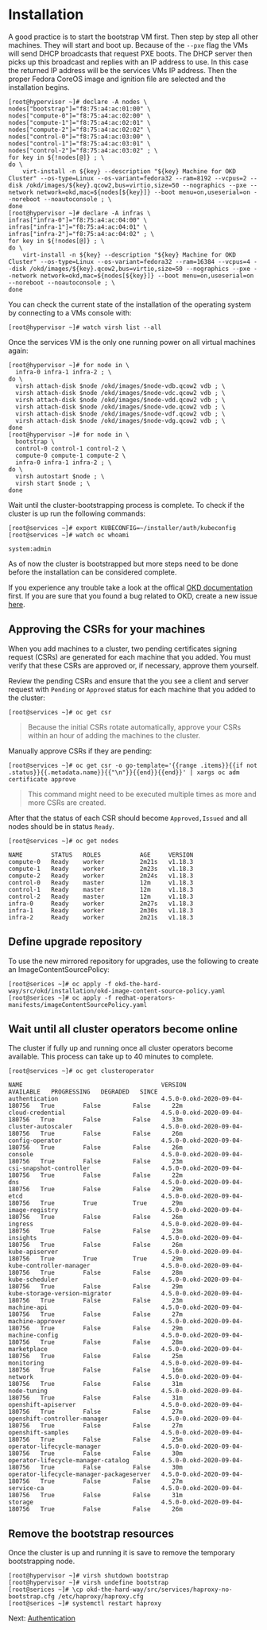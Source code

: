 # Installation

A good practice is to start the bootstrap VM first. Then step by step all other
machines. They will start and boot up. Because of the `--pxe` flag the VMs will
send DHCP broadcasts that request PXE boots. The DHCP server then picks up this
broadcast and replies with an IP address to use. In this case the returned IP
address will be the services VMs IP address. Then the proper Fedora CoreOS image
and ignition file are selected and the installation begins.

```shell
[root@hypervisor ~]# declare -A nodes \
nodes["bootstrap"]="f8:75:a4:ac:01:00" \
nodes["compute-0"]="f8:75:a4:ac:02:00" \
nodes["compute-1"]="f8:75:a4:ac:02:01" \
nodes["compute-2"]="f8:75:a4:ac:02:02" \
nodes["control-0"]="f8:75:a4:ac:03:00" \
nodes["control-1"]="f8:75:a4:ac:03:01" \
nodes["control-2"]="f8:75:a4:ac:03:02" ; \
for key in ${!nodes[@]} ; \
do \
    virt-install -n ${key} --description "${key} Machine for OKD Cluster" --os-type=Linux --os-variant=fedora32 --ram=8192 --vcpus=2 --disk /okd/images/${key}.qcow2,bus=virtio,size=50 --nographics --pxe --network network=okd,mac=${nodes[${key}]} --boot menu=on,useserial=on --noreboot --noautoconsole ; \
done
[root@hypervisor ~]# declare -A infras \
infras["infra-0"]="f8:75:a4:ac:04:00" \
infras["infra-1"]="f8:75:a4:ac:04:01" \
infras["infra-2"]="f8:75:a4:ac:04:02" ; \
for key in ${!nodes[@]} ; \
do \
    virt-install -n ${key} --description "${key} Machine for OKD Cluster" --os-type=Linux --os-variant=fedora32 --ram=16384 --vcpus=4 --disk /okd/images/${key}.qcow2,bus=virtio,size=50 --nographics --pxe --network network=okd,mac=${nodes[${key}]} --boot menu=on,useserial=on --noreboot --noautoconsole ; \
done
```

You can check the current state of the installation of the operating system by
connecting to a VMs console with:

```shell
[root@hypervisor ~]# watch virsh list --all
```

Once the services VM is the only one running power on all virtual machines
again:

```shell
[root@hypervisor ~]# for node in \
  infra-0 infra-1 infra-2 ; \
do \
  virsh attach-disk $node /okd/images/$node-vdb.qcow2 vdb ; \
  virsh attach-disk $node /okd/images/$node-vdc.qcow2 vdb ; \
  virsh attach-disk $node /okd/images/$node-vdd.qcow2 vdb ; \
  virsh attach-disk $node /okd/images/$node-vde.qcow2 vdb ; \
  virsh attach-disk $node /okd/images/$node-vdf.qcow2 vdb ; \
  virsh attach-disk $node /okd/images/$node-vdg.qcow2 vdb ; \
done
[root@hypervisor ~]# for node in \
  bootstrap \
  control-0 control-1 control-2 \
  compute-0 compute-1 compute-2 \
  infra-0 infra-1 infra-2 ; \
do \
  virsh autostart $node ; \
  virsh start $node ; \
done
```

Wait until the cluster-bootstrapping process is complete. To check if the
cluster is up run the following commands:

```shell
[root@services ~]# export KUBECONFIG=~/installer/auth/kubeconfig
[root@services ~]# watch oc whoami

system:admin
```

As of now the cluster is bootstrapped but more steps need to be done before the
installation can be considered complete.

If you experience any trouble take a look at the offical [OKD
documentation](https://docs.okd.io/latest/installing/installing_bare_metal/installing-restricted-networks-bare-metal.html)
first. If you are sure that you found a bug related to OKD, create a new issue
[here](https://github.com/openshift/okd/issues/new/choose).

## Approving the CSRs for your machines

When you add machines to a cluster, two pending certificates signing request
(CSRs) are generated for each machine that you added. You must verify that these
CSRs are approved or, if necessary, approve them yourself.

Review the pending CSRs and ensure that the you see a client and server request
with `Pending` or `Approved` status for each machine that you added to the
cluster:

```shell
[root@services ~]# oc get csr
```

> Because the initial CSRs rotate automatically, approve your CSRs within an
> hour of adding the machines to the cluster.

Manually approve CSRs if they are pending:

```shell
[root@services ~]# oc get csr -o go-template='{{range .items}}{{if not .status}}{{.metadata.name}}{{"\n"}}{{end}}{{end}}' | xargs oc adm certificate approve
```

> This command might need to be executed multiple times as more and more CSRs
> are created.

After that the status of each CSR should become `Approved,Issued` and all nodes
should be in status `Ready`.

```shell
[root@services ~]# oc get nodes

NAME        STATUS   ROLES           AGE     VERSION
compute-0   Ready    worker          2m21s   v1.18.3
compute-1   Ready    worker          2m23s   v1.18.3
compute-2   Ready    worker          2m24s   v1.18.3
control-0   Ready    master          12m     v1.18.3
control-1   Ready    master          12m     v1.18.3
control-2   Ready    master          12m     v1.18.3
infra-0     Ready    worker          2m27s   v1.18.3
infra-1     Ready    worker          2m30s   v1.18.3
infra-2     Ready    worker          2m21s   v1.18.3
```

## Define upgrade repository

To use the new mirrored repository for upgrades, use the following to create an
ImageContentSourcePolicy:

```shell
[root@serices ~]# oc apply -f okd-the-hard-way/src/okd/installation/okd-image-content-source-policy.yaml
[root@serices ~]# oc apply -f redhat-operators-manifests/imageContentSourcePolicy.yaml

```

## Wait until all cluster operators become online

The cluster if fully up and running once all cluster operators become available.
This process can take up to 40 minutes to complete.

```shell
[root@services ~]# oc get clusteroperator

NAME                                       VERSION                         AVAILABLE   PROGRESSING   DEGRADED   SINCE
authentication                             4.5.0-0.okd-2020-09-04-180756   True        False         False      22m
cloud-credential                           4.5.0-0.okd-2020-09-04-180756   True        False         False      33m
cluster-autoscaler                         4.5.0-0.okd-2020-09-04-180756   True        False         False      26m
config-operator                            4.5.0-0.okd-2020-09-04-180756   True        False         False      26m
console                                    4.5.0-0.okd-2020-09-04-180756   True        False         False      23m
csi-snapshot-controller                    4.5.0-0.okd-2020-09-04-180756   True        False         False      22m
dns                                        4.5.0-0.okd-2020-09-04-180756   True        False         False      29m
etcd                                       4.5.0-0.okd-2020-09-04-180756   True        True          True       29m
image-registry                             4.5.0-0.okd-2020-09-04-180756   True        False         False      26m
ingress                                    4.5.0-0.okd-2020-09-04-180756   True        False         False      23m
insights                                   4.5.0-0.okd-2020-09-04-180756   True        False         False      26m
kube-apiserver                             4.5.0-0.okd-2020-09-04-180756   True        True          True       29m
kube-controller-manager                    4.5.0-0.okd-2020-09-04-180756   True        False         False      28m
kube-scheduler                             4.5.0-0.okd-2020-09-04-180756   True        False         False      29m
kube-storage-version-migrator              4.5.0-0.okd-2020-09-04-180756   True        False         False      23m
machine-api                                4.5.0-0.okd-2020-09-04-180756   True        False         False      27m
machine-approver                           4.5.0-0.okd-2020-09-04-180756   True        False         False      29m
machine-config                             4.5.0-0.okd-2020-09-04-180756   True        False         False      28m
marketplace                                4.5.0-0.okd-2020-09-04-180756   True        False         False      25m
monitoring                                 4.5.0-0.okd-2020-09-04-180756   True        False         False      16m
network                                    4.5.0-0.okd-2020-09-04-180756   True        False         False      31m
node-tuning                                4.5.0-0.okd-2020-09-04-180756   True        False         False      31m
openshift-apiserver                        4.5.0-0.okd-2020-09-04-180756   True        False         False      27m
openshift-controller-manager               4.5.0-0.okd-2020-09-04-180756   True        False         False      27m
openshift-samples                          4.5.0-0.okd-2020-09-04-180756   True        False         False      25m
operator-lifecycle-manager                 4.5.0-0.okd-2020-09-04-180756   True        False         False      30m
operator-lifecycle-manager-catalog         4.5.0-0.okd-2020-09-04-180756   True        False         False      30m
operator-lifecycle-manager-packageserver   4.5.0-0.okd-2020-09-04-180756   True        False         False      27m
service-ca                                 4.5.0-0.okd-2020-09-04-180756   True        False         False      31m
storage                                    4.5.0-0.okd-2020-09-04-180756   True        False         False      26m
```

## Remove the bootstrap resources

Once the cluster is up and running it is save to remove the temporary
bootstrapping node.

```shell
[root@hypervisor ~]# virsh shutdown bootstrap
[root@hypervisor ~]# virsh undefine bootstrap
[root@serices ~]# \cp okd-the-hard-way/src/services/haproxy-no-bootstrap.cfg /etc/haproxy/haproxy.cfg
[root@serices ~]# systemctl restart haproxy
```

Next: [Authentication](04-authentication.md)
